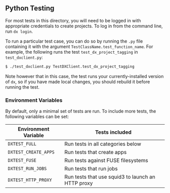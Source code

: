 ## Python Testing

For most tests in this directory, you will need to be logged in with
appropriate credentials to create projects.  To log in from the
command line, run `dx login`.

To run a particular test case, you can do so by running the `.py` file
containing it with the argument `TestClassName.test_function_name`.
For example, the following runs the test `test_dx_project_tagging` in
`test_dxclient.py`:

```bash
$ ./test_dxclient.py TestDXClient.test_dx_project_tagging
```

Note however that in this case, the test runs your currently-installed
version of `dx`, so if you have made local changes, you should rebuild
it before running the test.

### Environment Variables

By default, only a minimal set of tests are run.  To include more
tests, the following variables can be set:

Environment Variable | Tests included
---------------------|---------------
`DXTEST_FULL`        | Run tests in all categories below
`DXTEST_CREATE_APPS` | Run tests that create apps
`DXTEST_FUSE`        | Run tests against FUSE filesystems
`DXTEST_RUN_JOBS`    | Run tests that run jobs
`DXTEST_HTTP_PROXY`  | Run tests that use squid3 to launch an HTTP proxy
